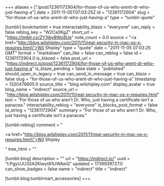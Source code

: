 +++
aliases = ["/post/12361172904/for-those-of-us-who-arent-dr-who-just-having-a"]
date = 2011-11-05T07:03:25Z
id = "12361172904"
slug = "for-those-of-us-who-arent-dr-who-just-having-a"
type = "tumblr-quote"

[tumblr]
bookmarklet = true
interactability_blaze = "everyone"
can_reply = false
reblog_key = "W2Ca0KgZ"
short_url = "https://tmblr.co/ZY3jbyBWo8Ue"
note_count = 0.0
source = "<a href=\"http://blog.wilshipley.com/2011/11/real-security-in-mac-os-x-requires.html\">Wil Shipley</a>"
type = "quote"
date = "2011-11-05 07:03:25 GMT"
format = "markdown"
can_like = false
can_reblog = false
id = 12361172904.0
is_blazed = false
post_url = "https://indirect.io/post/12361172904/for-those-of-us-who-arent-dr-who-just-having-a"
is_blaze_pending = false
state = "published"
should_open_in_legacy = true
can_send_in_message = true
can_blaze = false
slug = "for-those-of-us-who-arent-dr-who-just-having-a"
timestamp = 1320476605.0
source_title = "blog.wilshipley.com"
display_avatar = true
blog_name = "indirect"
source_url = "http://blog.wilshipley.com/2011/11/real-security-in-mac-os-x-requires.html"
text = "For those of us who aren’t Dr. Who, just having a certificate isn’t a panacea."
interactability_reblog = "everyone"
is_blocks_post_format = false
id_string = "12361172904"
summary = "For those of us who aren’t Dr. Who, just having a certificate isn’t a panacea."

[tumblr.reblog]
comment = "<p><a href=\"http://blog.wilshipley.com/2011/11/real-security-in-mac-os-x-requires.html\">Wil Shipley</a></p>"
tree_html = ""

[tumblr.blog]
description = ""
url = "https://indirect.io/"
uuid = "t:PgyUJU3SA2Klwyt81UWAwQ"
updated = 1739939727.0
can_show_badges = false
name = "indirect"
title = "indirect"

[tumblr.blog.tumblrmart_accessories]
+++
